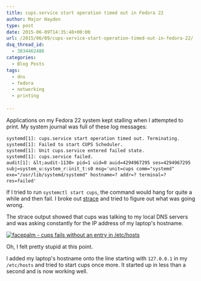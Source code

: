 ```yaml
---
title: cups.service start operation timed out in Fedora 22
author: Major Hayden
type: post
date: 2015-06-09T14:35:48+00:00
url: /2015/06/09/cups-service-start-operation-timed-out-in-fedora-22/
dsq_thread_id:
  - 3834462486
categories:
  - Blog Posts
tags:
  - dns
  - fedora
  - networking
  - printing

---
```

Applications on my Fedora 22 system kept stalling when I attempted to print. My system journal was full of these log messages:

```
systemd[1]: cups.service start operation timed out. Terminating.
systemd[1]: Failed to start CUPS Scheduler.
systemd[1]: Unit cups.service entered failed state.
systemd[1]: cups.service failed.
audit[1]: &lt;audit-1130> pid=1 uid=0 auid=4294967295 ses=4294967295 subj=system_u:system_r:init_t:s0 msg='unit=cups comm="systemd" exe="/usr/lib/systemd/systemd" hostname=? addr=? terminal=? res=failed'
```


If I tried to run `systemctl start cups`, the command would hang for quite a while and then fail. I broke out [strace][1] and tried to figure out what was going wrong.

The strace output showed that cups was talking to my local DNS servers and was asking constantly for the IP address of my laptop's hostname.

[<img src="/wp-content/uploads/2015/06/iWKad22.jpg" alt="facepalm - cups fails without an entry in /etc/hosts" width="480" height="270" class="aligncenter size-full wp-image-5635" srcset="/wp-content/uploads/2015/06/iWKad22.jpg 480w, /wp-content/uploads/2015/06/iWKad22-300x169.jpg 300w" sizes="(max-width: 480px) 100vw, 480px" />][2]

Oh, I felt pretty stupid at this point.

I added my laptop's hostname onto the line starting with `127.0.0.1` in my `/etc/hosts` and tried to start cups once more. It started up in less than a second and is now working well.

 [1]: http://linux.die.net/man/1/strace
 [2]: /wp-content/uploads/2015/06/iWKad22.jpg

